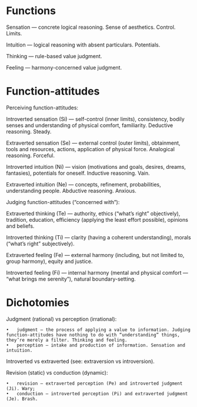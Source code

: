 # Functions

Sensation — concrete logical reasoning. Sense of aesthetics. Control. Limits.

Intuition — logical reasoning with absent particulars. Potentials.

Thinking — rule-based value judgment.

Feeling — harmony-concerned value judgment.

# Function-attitudes

Perceiving function-attitudes:

Introverted sensation (Si) — self-control (inner limits), consistency, bodily senses and understanding of physical comfort, familiarity. Deductive reasoning. Steady.

Extraverted sensation (Se) — external control (outer limits), obtainment, tools and resources, actions, application of physical force. Analogical reasoning. Forceful.

Introverted intuition (Ni) — vision (motivations and goals, desires, dreams, fantasies), potentials for oneself. Inductive reasoning. Vain.

Extraverted intuition (Ne) — concepts, refinement, probabilities, understanding people. Abductive reasoning. Anxious.

Judging function-attitudes (“concerned with”):

Extraverted thinking (Te) — authority, ethics (“what’s right” objectively), tradition, education, efficiency (applying the least effort possible), opinions and beliefs.

Introverted thinking (Ti) — clarity (having a coherent understanding), morals (“what’s right” subjectively).

Extraverted feeling (Fe) — external harmony (including, but not limited to, group harmony), equity and justice.

Introverted feeling (Fi) — internal harmony (mental and physical comfort — “what brings me serenity”), natural boundary-setting.

# Dichotomies

Judgment (rational) vs perception (irrational):

	•	judgment — the process of applying a value to information. Judging function-attitudes have nothing to do with “understanding” things, they’re merely a filter. Thinking and feeling.
	•	perception — intake and production of information. Sensation and intuition.
 
Introverted vs extraverted (see: extraversion vs introversion).

Revision (static) vs conduction (dynamic):

	•	revision — extraverted perception (Pe) and introverted judgment (Ji). Wary;
	•	conduction — introverted perception (Pi) and extraverted judgment (Je). Brash.
